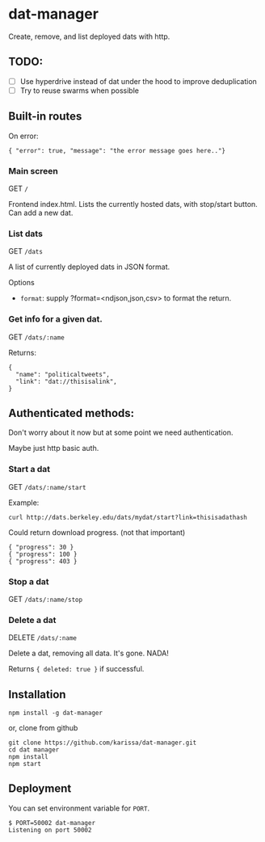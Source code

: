 # dat-manager

Create, remove, and list deployed dats with http.

## TODO:
- [ ] Use hyperdrive instead of dat under the hood to improve deduplication
- [ ] Try to reuse swarms when possible

## Built-in routes

On error:
```
{ "error": true, "message": "the error message goes here.."}
```

### Main screen

GET `/`

Frontend index.html. Lists the currently hosted dats, with stop/start button. Can add a new dat.

### List dats

GET `/dats`

A list of currently deployed dats in JSON format.

Options

- `format`: supply ?format=<ndjson,json,csv> to format the return.

###  Get info for a given dat.

GET `/dats/:name`

Returns:
```
{
  "name": "politicaltweets",
  "link": "dat://thisisalink",
}
```

## Authenticated methods:

Don't worry about it now but at some point we need authentication.

Maybe just http basic auth.

### Start a dat

GET `/dats/:name/start`

Example:

```
curl http://dats.berkeley.edu/dats/mydat/start?link=thisisadathash
```

Could return download progress. (not that important)

```
{ "progress": 30 }
{ "progress": 100 }
{ "progress": 403 }
```

### Stop a dat

GET `/dats/:name/stop`

### Delete a dat

DELETE `/dats/:name`

Delete a dat, removing all data. It's gone. NADA!

Returns `{ deleted: true }` if successful.

## Installation

```
npm install -g dat-manager
```

or, clone from github

```
git clone https://github.com/karissa/dat-manager.git
cd dat manager
npm install
npm start
```

## Deployment

You can set environment variable for `PORT`.

```
$ PORT=50002 dat-manager
Listening on port 50002
```
